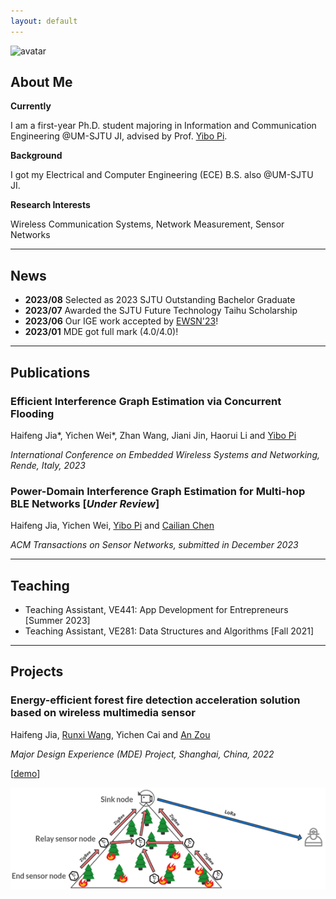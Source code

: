 ```yaml
---
layout: default
---
```


![avatar](assets/img/20230123.jpg)

## About Me

**Currently** <iconify-icon icon="icon-park:school" width="24" height="24"></iconify-icon> 
 
I am a first-year Ph.D. student majoring in Information and Communication Engineering @UM-SJTU JI, advised by Prof. <a href="https://yibopi.github.io/">Yibo Pi</a>. 

**Background** <iconify-icon icon="icon-park:bachelor-cap-one" width="24" height="24"></iconify-icon> 
 
I got my Electrical and Computer Engineering (ECE) B.S. also @UM-SJTU JI. 

**Research Interests** <iconify-icon icon="icon-park:direction" width="24" height="24"></iconify-icon>

Wireless Communication Systems, Network Measurement, Sensor Networks

***

## News

- **2023/08** Selected as 2023 SJTU Outstanding Bachelor Graduate
- **2023/07** Awarded the SJTU Future Technology Taihu Scholarship
- **2023/06** Our IGE work accepted by [EWSN'23](https://events.dimes.unical.it/ewsn2023/)!
- **2023/01** MDE got full mark (4.0/4.0)!

***

## Publications

### Efficient Interference Graph Estimation via Concurrent Flooding

Haifeng Jia\*, Yichen Wei\*, Zhan Wang, Jiani Jin, Haorui Li and [Yibo Pi](https://yibopi.github.io/)

*International Conference on Embedded Wireless Systems and Networking, Rende, Italy, 2023*

[<iconify-icon icon="ph:link-fill" width="32" height="32"></iconify-icon>](https://arxiv.org/abs/2312.16807)
[<iconify-icon icon="mdi:file-pdf-box" width="32" height="32"></iconify-icon>](./assets/pdf/EWSN_23_camera_ready.pdf) 
[<iconify-icon icon="simple-icons:slides" width="32" height="32"></iconify-icon>](./assets/pdf/ewsn_haifeng_static.pdf)


### Power-Domain Interference Graph Estimation for Multi-hop BLE Networks [*Under Review*]

Haifeng Jia, Yichen Wei, [Yibo Pi](https://yibopi.github.io/) and [Cailian Chen](https://english.seiee.sjtu.edu.cn/english/detail/386_581.htm)

*ACM Transactions on Sensor Networks, submitted in December 2023*


***

## Teaching

- Teaching Assistant, VE441: App Development for Entrepreneurs [Summer 2023]
- Teaching Assistant, VE281: Data Structures and Algorithms [Fall 2021]


***

## Projects

### Energy-efficient forest fire detection acceleration solution based on wireless multimedia sensor 

Haifeng Jia, [Runxi Wang](https://misaki-rx.github.io/), Yichen Cai and [An Zou](https://sites.ji.sjtu.edu.cn/zouan/)

*Major Design Experience (MDE) Project, Shanghai, China, 2022*

[[demo](https://drive.google.com/file/d/1if4rOR7iOwFTxU3L_Zbg1LV7aQ8YHrr8/view?usp=share_link)]

![mde](assets/img/mde_project.png)

